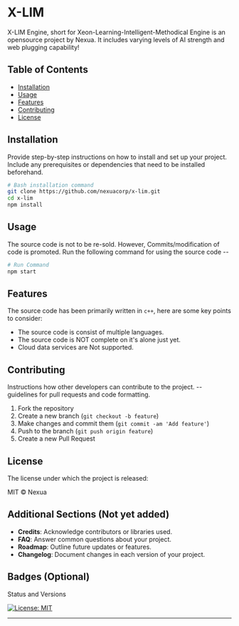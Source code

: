 # X-LIM

X-LIM Engine, short for Xeon-Learning-Intelligent-Methodical Engine is an opensource project by Nexua. It includes varying levels of AI strength and web plugging capability!

## Table of Contents

- [Installation](#installation)
- [Usage](#usage)
- [Features](#features)
- [Contributing](#contributing)
- [License](#license)

## Installation

Provide step-by-step instructions on how to install and set up your project. Include any prerequisites or dependencies that need to be installed beforehand.

```bash
# Bash installation command
git clone https://github.com/nexuacorp/x-lim.git
cd x-lim
npm install
```

## Usage

The source code is not to be re-sold. However, Commits/modification of code is promoted. Run the following command for using the source code --

```bash
# Run Command
npm start
```

## Features

The source code has been primarily written in `c++`, here are some key points to consider:

- The source code is consist of multiple languages.
- The source code is NOT complete on it's alone just yet.
- Cloud data services are Not supported.

## Contributing

Instructions how other developers can contribute to the project. -- guidelines for pull requests and code formatting.

1. Fork the repository
2. Create a new branch (`git checkout -b feature`)
3. Make changes and commit them (`git commit -am 'Add feature'`)
4. Push to the branch (`git push origin feature`)
5. Create a new Pull Request

## License

The license under which the project is released:

MIT © Nexua

## Additional Sections (Not yet added)


- **Credits**: Acknowledge contributors or libraries used.
- **FAQ**: Answer common questions about your project.
- **Roadmap**: Outline future updates or features.
- **Changelog**: Document changes in each version of your project.

## Badges (Optional)

Status and Versions

[![License: MIT](https://img.shields.io/badge/License-MIT-yellow.svg)](https://opensource.org/licenses/MIT)

---

